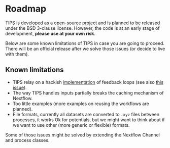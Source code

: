 # Roadmap

TIPS is developed as a open-source project and is planned to be released under
the BSD 3-clause license. However, the code is at an early stage of development,
**please use at your own risk**. 

Below are some known limitations of TIPS in case you are going to proceed. There
will be an official release after we solve those issues (or decide to live with
them).
    
## Known limitations

- TIPS relay on a hackish
   [implementation](https://github.com/yqshao/tips/blob/c9f9f6b83ce19342074089aff3fd9e0f876b5cb8/nextflow/utils.nf#L18-L34)
   of feedback loops (see also [this
   issue](https://github.com/nextflow-io/nextflow/issues/1766)).
- The way TIPS handles inputs partially breaks the caching mechanism of Nextflow.
- Too little examples (more examples on reusing the workflows are planned).
- File formats, currently all datasets are converted to `.xyz` files between processes, it works Ok for potentials, but we might want to think about if we want to use other (more generic or flexible) formats.

Some of those issues might be solved by extending the Nextflow Channel and
process classes.
